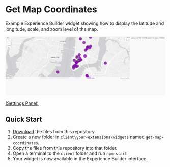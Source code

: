 # Get Map Coordinates

Example Experience Builder widget showing how to display the latitude and longitude, scale, and zoom level of the map.

[![Screenshot](https://github.com/gavinr/get-map-coordinates-experience-builder/raw/master/screenshot.png)](https://github.com/gavinr/get-map-coordinates-experience-builder/raw/master/screencast-widget.mp4)

[(Settings Panel)](https://github.com/gavinr/get-map-coordinates-experience-builder/raw/master/screencast-settings.mp4)

## Quick Start

1. [Download](https://github.com/gavinr/get-map-coordinates-experience-builder/archive/master.zip) the files from this repository
2. Create a new folder in `client\your-extensions\widgets` named `get-map-coordinates`.
3. Copy the files from this repository into that folder.
4. Open a terminal to the `client` folder and run `npm start`
5. Your widget is now available in the Experience Builder interface.
